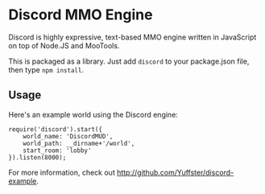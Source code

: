 Discord MMO Engine
========================

Discord is highly expressive, text-based MMO engine written in JavaScript on top of Node.JS and MooTools.

This is packaged as a library.  Just add `discord` to your package.json file, then type `npm install`.

Usage
------------------------

Here's an example world using the Discord engine:

	require('discord').start({
		world_name: 'DiscordMUD',
		world_path: __dirname+'/world',
		start_room: 'lobby'
	}).listen(8000);
	
For more information, check out http://github.com/Yuffster/discord-example.
